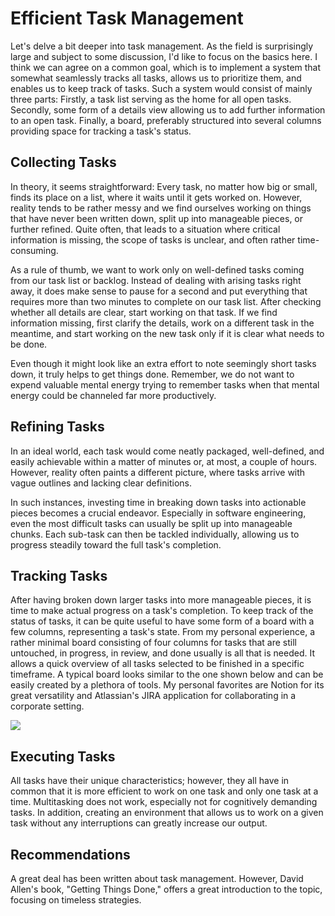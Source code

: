 <!--
date=2023-02-04
topic=Efficiency
summary=Describes an effective task management system for getting stuff done.
-->

# Efficient Task Management

Let's delve a bit deeper into task management. As the field is surprisingly large and subject to some discussion, I'd like to focus on the basics here. I think we can agree on a common goal, which is to implement a system that somewhat seamlessly tracks all tasks, allows us to prioritize them, and enables us to keep track of tasks. Such a system would consist of mainly three parts: Firstly, a task list serving as the home for all open tasks. Secondly, some form of a details view allowing us to add further information to an open task. Finally, a board, preferably structured into several columns providing space for tracking a task's status.

## Collecting Tasks

In theory, it seems straightforward: Every task, no matter how big or small, finds its place on a list, where it waits until it gets worked on. However, reality tends to be rather messy and we find ourselves working on things that have never been written down, split up into manageable pieces, or further refined. Quite often, that leads to a situation where critical information is missing, the scope of tasks is unclear, and often rather time-consuming.

As a rule of thumb, we want to work only on well-defined tasks coming from our task list or backlog. Instead of dealing with arising tasks right away, it does make sense to pause for a second and put everything that requires more than two minutes to complete on our task list. After checking whether all details are clear, start working on that task. If we find information missing, first clarify the details, work on a different task in the meantime, and start working on the new task only if it is clear what needs to be done.

Even though it might look like an extra effort to note seemingly short tasks down, it truly helps to get things done. Remember, we do not want to expend valuable mental energy trying to remember tasks when that mental energy could be channeled far more productively.

## Refining Tasks

In an ideal world, each task would come neatly packaged, well-defined, and easily achievable within a matter of minutes or, at most, a couple of hours. However, reality often paints a different picture, where tasks arrive with vague outlines and lacking clear definitions.

In such instances, investing time in breaking down tasks into actionable pieces becomes a crucial endeavor. Especially in software engineering, even the most difficult tasks can usually be split up into manageable chunks. Each sub-task can then be tackled individually, allowing us to progress steadily toward the full task's completion.

## Tracking Tasks

After having broken down larger tasks into more manageable pieces, it is time to make actual progress on a task's completion. To keep track of the status of tasks, it can be quite useful to have some form of a board with a few columns, representing a task's state. From my personal experience, a rather minimal board consisting of four columns for tasks that are still untouched, in progress, in review, and done usually is all that is needed. It allows a quick overview of all tasks selected to be finished in a specific timeframe. A typical board looks similar to the one shown below and can be easily created by a plethora of tools. My personal favorites are Notion for its great versatility and Atlassian's JIRA application for collaborating in a corporate setting.

<img class='full-width' src='assets/posts/engineering/task-management/jira-dashboard.png'>

## Executing Tasks

All tasks have their unique characteristics; however, they all have in common that it is more efficient to work on one task and only one task at a time. Multitasking does not work, especially not for cognitively demanding tasks. In addition, creating an environment that allows us to work on a given task without any interruptions can greatly increase our output.

## Recommendations

A great deal has been written about task management. However, David Allen's book, "Getting Things Done," offers a great introduction to the topic, focusing on timeless strategies.